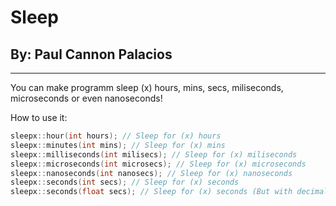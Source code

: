 # Sleep
## By: Paul Cannon Palacios

---

You can make programm sleep (x) hours, mins, secs, miliseconds, microseconds or even nanoseconds!

How to use it:
```cpp
sleepx::hour(int hours); // Sleep for (x) hours
sleepx::minutes(int mins); // Sleep for (x) mins
sleepx::milliseconds(int milisecs); // Sleep for (x) miliseconds
sleepx::microseconds(int microsecs); // Sleep for (x) microseconds
sleepx::nanoseconds(int nanosecs); // Sleep for (x) nanoseconds
sleepx::seconds(int secs); // Sleep for (x) seconds
sleepx::seconds(float secs); // Sleep for (x) seconds (But with decimal point)
```

